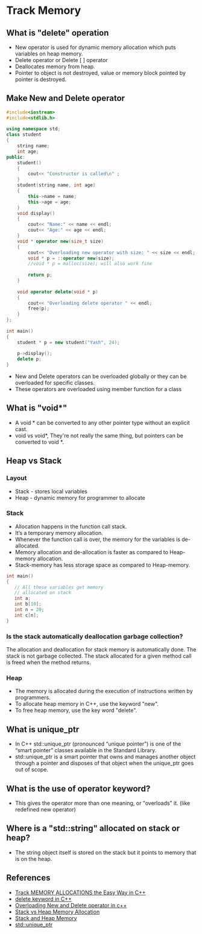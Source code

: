 # Track Memory

## What is "delete" operation
* New operator is used for dynamic memory allocation which puts variables on heap memory.
* Delete operator or Delete [ ] operator
* Deallocates memory from heap.
* Pointer to object is not destroyed, value or memory block pointed by pointer is destroyed.

## Make New and Delete operator
```c++
#include<iostream>
#include<stdlib.h>
 
using namespace std;
class student
{
    string name;
    int age;
public:
    student()
    {
        cout<< "Constructor is called\n" ;
    }
    student(string name, int age)
    {
        this->name = name;
        this->age = age;
    }
    void display()
    {
        cout<< "Name:" << name << endl;
        cout<< "Age:" << age << endl;
    }
    void * operator new(size_t size)
    {
        cout<< "Overloading new operator with size: " << size << endl;
        void * p = ::operator new(size);
        //void * p = malloc(size); will also work fine
     
        return p;
    }
 
    void operator delete(void * p)
    {
        cout<< "Overloading delete operator " << endl;
        free(p);
    }
};
 
int main()
{
    student * p = new student("Yash", 24);
 
    p->display();
    delete p;
}
```

* New and Delete operators can be overloaded globally or they can be overloaded for specific classes.
* These operators are overloaded using member function for a class

## What is "void*" 
* A void * can be converted to any other pointer type without an explicit cast.
* void vs void*, They're not really the same thing, but pointers can be converted to void *.

## Heap vs Stack
### Layout
* Stack - stores local variables
* Heap - dynamic memory for programmer to allocate
### Stack
* Allocation happens in the function call stack.
* It’s a temporary memory allocation.
* Whenever the function call is over, the memory for the variables is de-allocated.
* Memory allocation and de-allocation is faster as compared to Heap-memory allocation.
* Stack-memory has less storage space as compared to Heap-memory.

```c++
int main()
{
   // All these variables get memory
   // allocated on stack
   int a;
   int b[10];
   int n = 20;
   int c[n];
}
```

### Is the stack automatically deallocation garbage collection?
The allocation and deallocation for stack memory is automatically done. 
The stack is not garbage collected.
The stack allocated for a given method call is freed when the method returns.

### Heap
* The memory is allocated during the execution of instructions written by programmers.
* To allocate heap memory in C++, use the keyword "new".
* To free heap memory, use the key word "delete".

## What is unique_ptr
* In C++ std::unique_ptr (pronounced “unique pointer”) is one of the “smart pointer” classes available in the Standard Library.
* std::unique_ptr is a smart pointer that owns and manages another object through a pointer and disposes of that object when the unique_ptr goes out of scope.

## What is the use of operator keyword?
* This gives the operator more than one meaning, or "overloads" it. (like redefined new operator)

## Where is a "std::string" allocated on stack or heap?
* The string object itself is stored on the stack but it points to memory that is on the heap.

## References
* [Track MEMORY ALLOCATIONS the Easy Way in C++](https://www.youtube.com/watch?v=sLlGEUO_EGE&t=381s)
* [delete keyword in C++](https://www.geeksforgeeks.org/delete-in-c/)
* [Overloading New and Delete operator in c++](https://www.geeksforgeeks.org/overloading-new-delete-operator-c/)
* [Stack vs Heap Memory Allocation](https://www.geeksforgeeks.org/stack-vs-heap-memory-allocation/)
* [Stack and Heap Memory](https://courses.engr.illinois.edu/cs225/sp2020/resources/stack-heap/)
* [std::unique_ptr](https://en.cppreference.com/w/cpp/memory/unique_ptr)